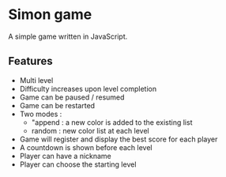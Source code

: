 # Simon game

A simple game written in JavaScript.  

## Features

- Multi level
- Difficulty increases upon level completion
- Game can be paused / resumed
- Game can be restarted
- Two modes :
    - "append : a new color is added to the existing list
    - random : new color list at each level
- Game will register and display the best score for each player
- A countdown is shown before each level
- Player can have a nickname
- Player can choose the starting level
